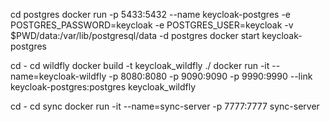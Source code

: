 cd postgres
docker run -p 5433:5432 --name keycloak-postgres -e POSTGRES_PASSWORD=keycloak -e POSTGRES_USER=keycloak -v $PWD/data:/var/lib/postgresql/data -d postgres
docker start keycloak-postgres 

cd -
cd wildfly
docker build -t keycloak_wildfly ./
docker run -it --name=keycloak-wildfly -p 8080:8080 -p 9090:9090 -p 9990:9990 --link keycloak-postgres:postgres keycloak_wildfly

cd -
cd sync
docker run -it --name=sync-server -p 7777:7777 sync-server
